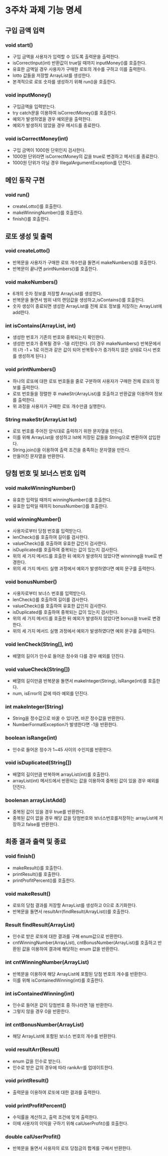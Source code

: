 # 3주차 과제 기능 명세

## 구입 금액 입력
### void start()
- 구입 금액을 사용자가 입력할 수 있도록 출력문을 출력한다.
- isCorrectInput(int) 반환값이 true일 때까지 inputMoney()를 호출한다.
- 유효한 금액일 경우 사용자가 구매한 로또의 개수를 구하고 이를 출력한다.
- lotto 값들을 저장할 ArrayList를 생성한다.
- 본격적으로 로또 숫자를 생성하기 위해 run()을 호출한다.

### void inputMoney()
- 구입금액을 입력받는다.
- try catch문을 이용하여 isCorrectMoney()를 호출한다.
- 예외가 발생하였을 경우 예외문을 출력한다.
- 예외가 발생하지 않았을 경우 메서드를 종료한다.

### void isCorrectMoney(int)
- 구입 금액이 1000원 단위인지 검사한다.
- 1000원 단위라면 isCorrectMoney의 값을 true로 변경하고 메서드를 종료한다.
- 1000원 단위가 아닐 경우 IllegalArgumentException를 던진다.

## 메인 동작 구현
### void run()
- createLotto()를 호출한다.
- makeWinningNumber()를 호출한다.
- finish()를 호출한다.


## 로또 생성 및 출력
### void createLotto()
- 반복문을 사용자가 구매한 로또 개수만큼 돌면서 makeNumbers()를 호출한다.
- 반복문이 끝나면 printNumbers()를 호출한다.

### void makeNumbers()
- 6개의 숫자 정보를 저장할 ArrayList를 생성한다.
- 반복문을 돌면서 범위 내의 랜덤값을 생성하고,isContains()를 호출한다.
- 숫자 생성이 종료되면 생성한 ArrayList를 전체 로또 정보를 저장하는 ArrayList에 add한다.

### int isContains(ArrayList<Integer>, int)
- 생성한 번호가 기존의 번호와 중복되는지 확인한다.
- 생성한 번호가 중복될 경우 -1을 리턴한다. (이 경우 makeNumbers() 반복문에서의 i가 -1 + 1로 이전과 같은 값이 되어 반복횟수가 증가하지 않은 상태로 다시 번호를 생성하게 된다.)

### void printNumbers()
- 하나의 로또에 대한 로또 번호들을 줄로 구분하여 사용자가 구매한 전체 로또의 정보를 출력한다.
- 로또 번호들을 정렬한 후 makeStr(ArrayList<Integer>)를 호출하고 반환값을 이용하여 정보를 출력한다.
- 위 과정을 사용자가 구매한 로또 개수만큼 실행한다.

### String makeStr(ArrayList<Integer> lst)
- 로또 번호를 주어진 양식대로 출력하기 위한 문자열을 만든다.
- 이를 위해 ArrayList<String>을 생성하고 lst에 저장된 값들을 String으로 변환하여 삽입한다.
- String.join()을 이용하여 출력 조건을 충족하는 문자열을 만든다.
- 만들어진 문자열을 반환한다.

## 당첨 번호 및 보너스 번호 입력
### void makeWinningNumber()
- 유효한 입력일 때까지 winningNumber()를 호출한다.
- 유효한 입력일 때까지 bonusNumber()를 호출한다.

### void winningNumber()
- 사용자로부터 당첨 번호를 입력받는다.
- lenCheck()를 호출하여 길이를 검사한다.
- valueCheck()를 호출하여 유효한 값인지 검사한다.
- isDuplicated를 호출하여 중복되는 값이 있는지 검사한다.
- 위의 세 가지 메서드를 호출한 뒤 예외가 발생하지 않았다면 winninng을 true로 변경한다.
- 위의 세 가지 메서드 실행 과정에서 예외가 발생하였다면 예외 문구를 출력한다.

### void bonusNumber()
- 사용자로부터 보너스 번호를 입력받는다.
- lenCheck()를 호출하여 길이를 검사한다.
- valueCheck()를 호출하여 유효한 값인지 검사한다.
- isDuplicated를 호출하여 중복되는 값이 있는지 검사한다.
- 위의 세 가지 메서드를 호출한 뒤 예외가 발생하지 않았다면 bonus을 true로 변경한다.
- 위의 세 가지 메서드 실행 과정에서 예외가 발생하였다면 예외 문구를 출력한다.

### void lenCheck(String[], int)
- 배열의 길이가 인수로 들어온 정수와 다를 경우 예외를 던진다.

### void valueCheck(String[])
- 배열의 길이만큼 반복문을 돌면서 makeInteger(String), isRange(int)를 호출한다.
- num, isError의 값에 따라 예외를 던진다.

### int makeInteger(String)
- String을 정수값으로 바꿀 수 있다면, 바꾼 정수값을 반환한다.
- NumberFormatException가 발생한다면 -1을 반환한다.

### boolean isRange(int)
- 인수로 들어온 정수가 1~45 사이의 수인지를 반환한다.

### void isDuplicated(String[])
- 배열의 길이만큼 반복하며 arrayList(int)를 호출한다.
- arrayList(int) 메서드에서 반환되는 값을 이용하여 중복된 값이 있을 경우 예외를 던진다.

### boolenan arrayListAdd()
- 중복된 값이 있을 경우 true를 반환한다.
- 중복된 값이 없을 경우 해당 값을 당첨번호와 보너스번호를저장하는 arrayList에 저장하고 false를 반환한다.

## 최종 결과 출력 및 종료
### void finish()
- makeResult()를 호출한다.
- printResult()를 호출한다.
- printProfitPercent()를 호출한다.

### void makeResult()
- 로또의 당첨 결과를 저장할 ArrayList를 생성하고 0으로 초기화한다.
- 반복문을 돌면서 resultArr(findResult(ArrayList))를 호출한다.

### Result findResult(ArrayList)
- 인수로 받은 로또에 대한 결과를 구해 enum값으로 반환한다.
- cntWinningNumber(ArrayList), cntBonusNumber(ArrayList)를 호출하고 반환된 값을 이용하여 결과에 해당하는 enum 값을 반환한다.

### int cntWinningNumber(ArrayList)
- 반복문을 이용하여 해당 ArrayList에 포함된 당첨 번호의 개수를 반환한다.
- 이를 위해 isContainedWinning(int)를 호출한다.

### int isContainedWinning(int)
- 인수로 들어온 값이 당첨번호 중 하나라면 1을 반환한다.
- 그렇지 않을 경우 0을 반환한다.

### int cntBonusNumber(ArrayList)
- 해당 ArrayList에 포함된 보너스 번호의 개수를 반환한다.

### void resultArr(Result)
- enum 값을 인수로 받는다.
- 인수로 받은 값의 경우에 따라 rankArr를 업데이트한다.

### void printResult()
- 출력문을 이용하여 로또에 대한 결과를 출력한다.

### void printProfitPercent()
- 수익률을 계산하고, 출력 조건에 맞게 출력한다.
- 이때 사용자의 이익을 구하기 위해 calUserProfit()를 호출한다.

### double calUserProfit()
- 반복문을 둘면서 사용자의 로또 당첨금의 합계를 구해서 반환한다.